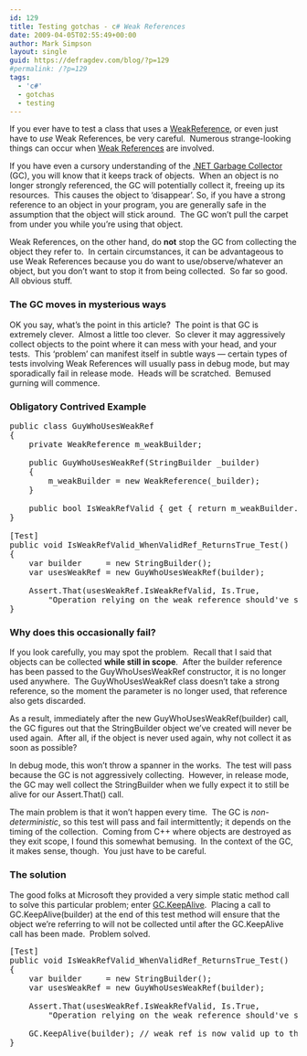```yaml
---
id: 129
title: Testing gotchas - c# Weak References
date: 2009-04-05T02:55:49+00:00
author: Mark Simpson
layout: single
guid: https://defragdev.com/blog/?p=129
#permalink: /?p=129
tags:
  - 'c#'
  - gotchas
  - testing
---
```

If you ever have to test a class that uses a [WeakReference](http://msdn.microsoft.com/en-us/library/system.weakreference.aspx), or even just have to _use_ Weak References, be very careful.  Numerous strange-looking things can occur when [Weak References](http://msdn.microsoft.com/en-us/library/system.weakreference.aspx) are involved.

If you have even a cursory understanding of the [.NET Garbage Collector](http://msdn.microsoft.com/en-us/library/0xy59wtx.aspx) (GC), you will know that it keeps track of objects.  When an object is no longer strongly referenced, the GC will potentially collect it, freeing up its resources.  This causes the object to &#8216;disappear&#8217;. So, if you have a strong reference to an object in your program, you are generally safe in the assumption that the object will stick around.  The GC won&#8217;t pull the carpet from under you while you&#8217;re using that object.

Weak References, on the other hand, do **not** stop the GC from collecting the object they refer to.  In certain circumstances, it can be advantageous to use Weak References because you do want to use/observe/whatever an object, but you don&#8217;t want to stop it from being collected.  So far so good.  All obvious stuff.

### The GC moves in mysterious ways

OK you say, what&#8217;s the point in this article?  The point is that GC is extremely clever.  Almost a little too clever.  So clever it may aggressively collect objects to the point where it can mess with your head, and your tests.  This &#8216;problem&#8217; can manifest itself in subtle ways &#8212; certain types of tests involving Weak References will usually pass in debug mode, but may sporadically fail in release mode.  Heads will be scratched.  Bemused gurning will commence.

### Obligatory Contrived Example

<pre>public class GuyWhoUsesWeakRef
{
    private WeakReference m_weakBuilder;

    public GuyWhoUsesWeakRef(StringBuilder _builder)
    {
        m_weakBuilder = new WeakReference(_builder);
    }

    public bool IsWeakRefValid { get { return m_weakBuilder.Target != null; } }
}

[Test]
public void IsWeakRefValid_WhenValidRef_ReturnsTrue_Test()
{
    var builder     = new StringBuilder();
    var usesWeakRef = new GuyWhoUsesWeakRef(builder);

    Assert.That(usesWeakRef.IsWeakRefValid, Is.True,
        "Operation relying on the weak reference should've succeeded");
}</pre>

### Why does this occasionally fail?

If you look carefully, you may spot the problem.  Recall that I said that objects can be collected **while still in scope**.  After the builder reference has been passed to the GuyWhoUsesWeakRef constructor, it is no longer used anywhere.  The GuyWhoUsesWeakRef class doesn&#8217;t take a strong reference, so the moment the parameter is no longer used, that reference also gets discarded.

As a result, immediately after the new GuyWhoUsesWeakRef(builder) call, the GC figures out that the StringBuilder object we&#8217;ve created will never be used again.  After all, if the object is never used again, why not collect it as soon as possible?

In debug mode, this won&#8217;t throw a spanner in the works.  The test will pass because the GC is not aggressively collecting.  However, in release mode, the GC may well collect the StringBuilder when we fully expect it to still be alive for our Assert.That() call.

The main problem is that it won&#8217;t happen every time.  The GC is _non-deterministic_, so this test will pass and fail intermittently; it depends on the timing of the collection.  Coming from C++ where objects are destroyed as they exit scope, I found this somewhat bemusing.  In the context of the GC, it makes sense, though.  You just have to be careful.

### The solution

The good folks at Microsoft they provided a very simple static method call to solve this particular problem; enter [GC.KeepAlive](http://msdn.microsoft.com/en-us/library/system.gc.keepalive.aspx).  Placing a call to GC.KeepAlive(builder) at the end of this test method will ensure that the object we&#8217;re referring to will not be collected until after the GC.KeepAlive call has been made.  Problem solved.

<pre>[Test]
public void IsWeakRefValid_WhenValidRef_ReturnsTrue_Test()
{
    var builder     = new StringBuilder();
    var usesWeakRef = new GuyWhoUsesWeakRef(builder);

    Assert.That(usesWeakRef.IsWeakRefValid, Is.True,
        "Operation relying on the weak reference should've succeeded");

    GC.KeepAlive(builder); // weak ref is now valid up to this point
}</pre>